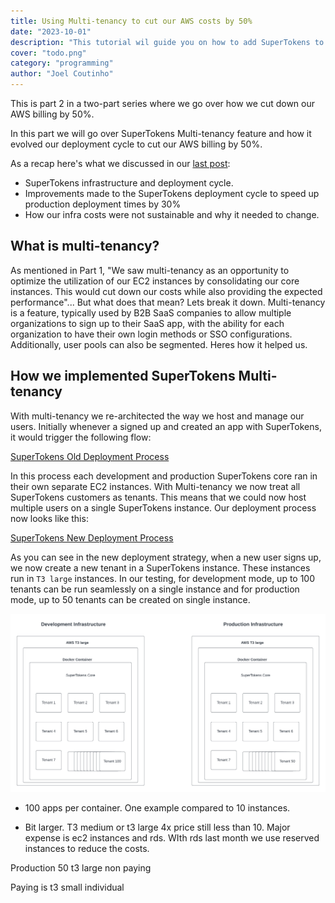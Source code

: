 ```yaml
---
title: Using Multi-tenancy to cut our AWS costs by 50%
date: "2023-10-01"
description: "This tutorial wil guide you on how to add SuperTokens to a React and Express app deployed on Vercel"
cover: "todo.png"
category: "programming"
author: "Joel Coutinho"
---
```


This is part 2 in a two-part series where we go over how we cut down our AWS billing by 50%.

In this part we will go over SuperTokens Multi-tenancy feature and how it evolved our deployment cycle to cut our AWS billing by 50%.

As a recap here's what we discussed in our [last post](../how-we-cut-our-aws-costs/):
- SuperTokens infrastructure and deployment cycle.
- Improvements made to the SuperTokens deployment cycle to speed up production deployment times by 30%
- How our infra costs were not sustainable and why it needed to change.

## What is multi-tenancy?

As mentioned in Part 1, "We saw multi-tenancy as an opportunity to optimize the utilization of our EC2 instances by consolidating our core instances. This would cut down our costs while also providing the expected performance"... But what does that mean? Lets break it down. Multi-tenancy is a feature, typically used by B2B SaaS companies to allow multiple organizations to sign up to their SaaS app, with the ability for each organization to have their own login methods or SSO configurations. Additionally, user pools can also be segmented. Heres how it helped us.

## How we implemented SuperTokens Multi-tenancy 

With multi-tenancy we re-architected the way we host and manage our users. Initially whenever a signed up and created an app with SuperTokens, it would trigger the following flow:

[SuperTokens Old Deployment Process](./supertokens-deployment-process.png)

In this process each development and production SuperTokens core ran in their own separate EC2 instances. With Multi-tenancy we now treat all SuperTokens customers as tenants. This means that we could now host multiple users on a single SuperTokens instance. Our deployment process now looks like this:

[SuperTokens New Deployment Process](./supertokens-deployment-process-new.png.png)

As you can see in the new deployment strategy, when a new user signs up, we now create a new tenant in a SuperTokens instance. These instances run in `T3 large` instances. In our testing, for development mode, up to 100 tenants can be run seamlessly on a single instance and for production mode, up to 50 tenants can be created on single instance.

![SuperTokens infrastructure](./supertokens-infrastructure.png)



- 100 apps per container. One example compared to 10 instances.

- Bit larger. T3 medium or t3 large 4x price still less than 10. Major expense is ec2 instances and rds. WIth rds last month we use reserved instances to reduce the costs.

Production 50 t3 large non paying

Paying is t3 small individual 
